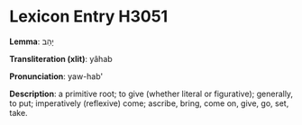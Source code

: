 # Lexicon Entry H3051

**Lemma**: יָהַב

**Transliteration (xlit)**: yâhab

**Pronunciation**: yaw-hab'

**Description**:
a primitive root; to give (whether literal or figurative); generally, to put; imperatively (reflexive) come; ascribe, bring, come on, give, go, set, take.
